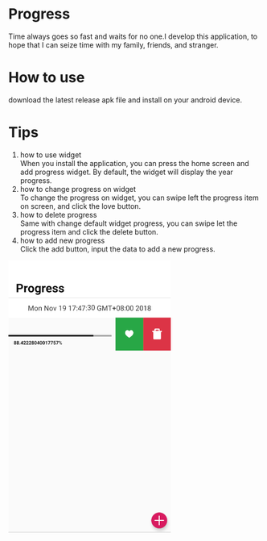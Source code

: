 # Progress
Time always goes so fast and waits for no one.I develop this application, to hope that I can seize time with my family,
friends, and stranger.
# How to use
download the latest release apk file and install on your android device.
# Tips
1. how to use widget  
When you install the application, you can press the home screen and add progress widget. By default, the widget will
display the year progress.
2. how to change progress on widget  
To change the progress on widget, you can swipe left the progress item on screen, and click the love button.
3. how to delete progress  
Same with change default widget progress, you can swipe let the progress item and click the delete button.
4. how to add new progress  
Click the add button, input the data to add a new progress.

![application main screen](./imgs/main.png)
